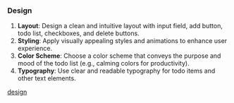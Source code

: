 ### Design

1. **Layout**: Design a clean and intuitive layout with input field, add button, todo list, checkboxes, and delete buttons.
2. **Styling**: Apply visually appealing styles and animations to enhance user experience.
3. **Color Scheme**: Choose a color scheme that conveys the purpose and mood of the todo list (e.g., calming colors for productivity).
4. **Typography**: Use clear and readable typography for todo items and other text elements.

[design](../assets/designScreenshot.png)